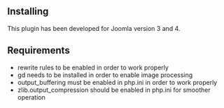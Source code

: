 ## Installing

This plugin has been developed for Joomla version 3 and 4. 
 
 ## Requirements
 
 - rewrite rules to be enabled in order to work properly
 - gd needs to be installed in order to enable image processing
 - output_buffering must be enabled in php.ini in order to work properly
 - zlib.output_compression should be enabled in php.ini for smoother operation
